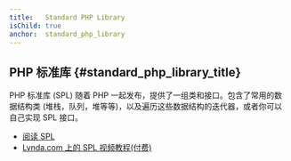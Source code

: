 ```yaml
---
title:   Standard PHP Library
isChild: true
anchor:  standard_php_library
---
```


## PHP 标准库 {#standard_php_library_title}

PHP 标准库 (SPL) 随着 PHP 一起发布，提供了一组类和接口。包含了常用的数据结构类 (堆栈，队列，堆等等)，以及遍历这些数据结构的迭代器，或者你可以自己实现 SPL 接口。

* [阅读 SPL][spl]
* [Lynda.com 上的 SPL 视频教程(付费)][spllynda]

[spl]: http://php.net/book.spl
[spllynda]: http://www.lynda.com/PHP-tutorials/Up-Running-Standard-PHP-Library/175038-2.html
